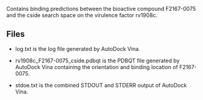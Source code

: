 Contains binding predictions between the bioactive compound F2167-0075 and the cside search space on the virulence factor rv1908c.

## Files

- log.txt is the log file generated by AutoDock Vina.

- rv1908c_F2167-0075_cside.pdbqt is the PDBQT file generated by AutoDock Vina containing the orientation and binding location of F2167-0075.

- stdoe.txt is the combined STDOUT and STDERR output of AutoDock Vina.

